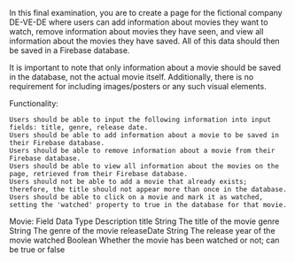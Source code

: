 In this final examination, you are to create a page for the fictional company DE-VE-DE where users can add information about movies they want to watch, remove information about movies they have seen, and view all information about the movies they have saved. All of this data should then be saved in a Firebase database.

It is important to note that only information about a movie should be saved in the database, not the actual movie itself. Additionally, there is no requirement for including images/posters or any such visual elements.

Functionality:

    Users should be able to input the following information into input fields: title, genre, release date.
    Users should be able to add information about a movie to be saved in their Firebase database.
    Users should be able to remove information about a movie from their Firebase database.
    Users should be able to view all information about the movies on the page, retrieved from their Firebase database.
    Users should not be able to add a movie that already exists; therefore, the title should not appear more than once in the database.
    Users should be able to click on a movie and mark it as watched, setting the 'watched' property to true in the database for that movie.

Movie:
Field Data Type Description
title String The title of the movie
genre String The genre of the movie
releaseDate String The release year of the movie
watched Boolean Whether the movie has been watched or not; can be true or false
